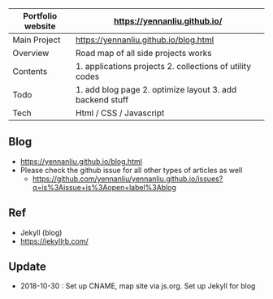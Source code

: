 

Portfolio website | https://yennanliu.github.io/ 
------------ | -------------
Main Project |  https://yennanliu.github.io/blog.html
Overview | Road map of all side projects works 
Contents  | 1. applications projects  2. collections of utility codes
Todo | 1. add blog page 2. optimize layout 3. add backend stuff  
Tech | Html / CSS / Javascript 




## Blog 
- https://yennanliu.github.io/blog.html
- Please check the github issue for all other types of articles as well
	- https://github.com/yennanliu/yennanliu.github.io/issues?q=is%3Aissue+is%3Aopen+label%3Ablog 

## Ref 
- Jekyll (blog)
- https://jekyllrb.com/


## Update 
- 2018-10-30 : Set up CNAME, map site via js.org. Set up Jekyll for blog 
